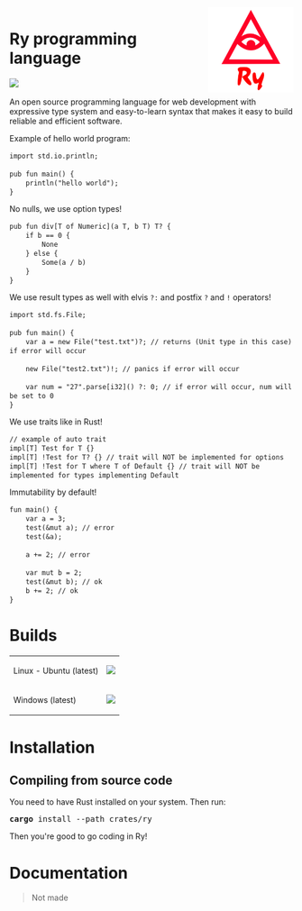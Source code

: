 <img align="right" width="30%" height="30%" src="additional/icon/ry-2.png" alt="rycon">

# Ry programming language
![](https://img.shields.io/badge/version-0.0.1%20alpha-red.svg)

An open source programming language for web development with expressive type system and easy-to-learn syntax that makes it easy to build reliable and efficient software.

Example of hello world program:
```ry
import std.io.println;

pub fun main() {
    println("hello world");
}
```

No nulls, we use option types!

```ry
pub fun div[T of Numeric](a T, b T) T? {
    if b == 0 {
        None
    } else {
        Some(a / b)
    }
}
```

We use result types as well with elvis `?:` and postfix `?` and `!` operators!

```ry
import std.fs.File;

pub fun main() {
    var a = new File("test.txt")?; // returns (Unit type in this case) if error will occur

    new File("test2.txt")!; // panics if error will occur

    var num = "27".parse[i32]() ?: 0; // if error will occur, num will be set to 0
}
```

We use traits like in Rust!

```ry
// example of auto trait
impl[T] Test for T {} 
impl[T] !Test for T? {} // trait will NOT be implemented for options
impl[T] !Test for T where T of Default {} // trait will NOT be implemented for types implementing Default 
```

Immutability by default!

```ry
fun main() {
    var a = 3;
    test(&mut a); // error
    test(&a);

    a += 2; // error

    var mut b = 2;
    test(&mut b); // ok
    b += 2; // ok
}
```

# Builds
<table style="margin-left: auto; margin-right: auto;">
<tr>
<td>Linux - Ubuntu (latest)</td>
<td>

![](https://img.shields.io/github/actions/workflow/status/abs0luty/ry/ry-ubuntu.yml)

</td>
</tr>
<tr>
<td>Windows (latest)</td>
<td>

![](https://img.shields.io/github/actions/workflow/status/abs0luty/ry/ry-windows.yml)

</td>
</tr>
</table>

# Installation
## Compiling from source code
You need to have Rust installed on your system. Then run:
<pre>
<b>cargo</b> install --path crates/ry
</pre>
Then you're good to go coding in Ry!

# Documentation
> Not made

